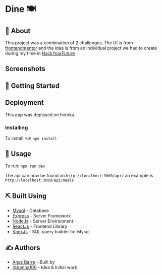 # Dine 🍽

## 🧐 About <a name = "about"></a>

This project was a combination of 2 challenges. The UI is from [frontendmentor](https://www.frontendmentor.io/challenges/dine-restaurant-website-yAt7Vvxt7) and the idea is from an individual project we had to create during my time in [HackYourFuture](https://github.com/HackYourFuture-CPH/curriculum)

## Screenshots

## 🏁 Getting Started <a name = "getting_started"></a>

## Deployment <a name = "deployment"></a>

This app was deployed on heroku.

### Installing

To install run `npm install`

## 🎈 Usage <a name="usage"></a>

To run: `npm run dev`

The api can now be found on `http://localhost:3000/api/` an example is `http://localhost:3000/api/meals`

## ⛏️ Built Using <a name = "built_using"></a>

- [Mysql](https://www.npmjs.com/package/mysql) - Database
- [Express](https://expressjs.com/) - Server Framework
- [NodeJs](https://nodejs.org/en/) - Server Environment
- [ReactJs](https://reactjs.org/) - Frontend Library
- [KnexJs](http://knexjs.org/) - SQL query builder for Mysql

## ✍️ Authors <a name = "authors"></a>

- [Anas Barre](https://www.linkedin.com/in/anas-barre-93303723a/) - Built by
- [@benna100](https://github.com/benna100) - Idea & Initial work
